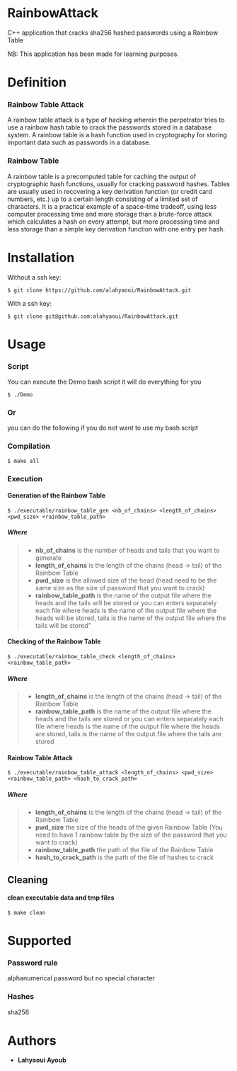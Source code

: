 # RainbowAttack
C++ application that cracks sha256 hashed passwords using a Rainbow Table

NB: This application has been made for learning purposes. 

# Definition

### Rainbow Table Attack
A rainbow table attack is a type of hacking wherein the perpetrator tries to use a rainbow hash table to crack the passwords stored in a database system. A rainbow table is a hash function used in cryptography for storing important data such as passwords in a database.

### Rainbow Table
A rainbow table is a precomputed table for caching the output of cryptographic hash functions, usually for cracking password hashes. Tables are usually used in recovering a key derivation function (or credit card numbers, etc.) up to a certain length consisting of a limited set of characters. It is a practical example of a space–time tradeoff, using less computer processing time and more storage than a brute-force attack which calculates a hash on every attempt, but more processing time and less storage than a simple key derivation function with one entry per hash.

# Installation
Without a ssh key:
```
$ git clone https://github.com/alahyaoui/RainbowAttack.git
```
With a ssh key:
```
$ git clone git@github.com:alahyaoui/RainbowAttack.git
```
# Usage

### Script
You can execute the Demo bash script it will do everything for you
```
$ ./Demo
```
### Or
you can do the following if you do not want to use my bash script

### Compilation
```
$ make all
```
### Execution
#### Generation of the Rainbow Table
```
$ ./executable/rainbow_table_gen <nb_of_chains> <length_of_chains> <pwd_size> <rainbow_table_path>
```

##### Where
> - **nb_of_chains** is the number of heads and tails that you want to generate
> - **length_of_chains** is the length of the chains (head -> tail) of the Rainbow Table
> - **pwd_size** is the allowed size of the head (head need to be the same size as the size of password that you want to crack)
> - **rainbow_table_path** is the name of the output file where the heads and the tails will be stored 
>or you can enters separately each file where
>heads is the name of the output file where the heads will be stored,
>tails is the name of the output file where the tails will be stored"

#### Checking of the Rainbow Table
```
$ ./executable/rainbow_table_check <length_of_chains> <rainbow_table_path>
```
##### Where
> - **length_of_chains** is the length of the chains (head -> tail) of the Rainbow Table
> - **rainbow_table_path** is the name of the output file where the heads and the tails are stored 
>or you can enters separately each file where 
>heads is the name of the output file where the heads are stored,
>tails is the name of the output file where the tails are stored


#### Rainbow Table Attack
```
$ ./executable/rainbow_table_attack <length_of_chains> <pwd_size> <rainbow_table_path> <hash_to_crack_path>
```
##### Where
> - **length_of_chains** is the length of the chains (head -> tail) of the Rainbow Table
> - **pwd_size** the size of the heads of the given Rainbow Table (You need to have 1 rainbow table by the size of the password that you want to crack)
> - **rainbow_table_path** the path of the file of the Rainbow Table
> - **hash_to_crack_path** is the path of the file of hashes to crack
            
## Cleaning
#### clean executable data and tmp files
```
$ make clean
```
# Supported
### Password rule
alphanumerical password but no special character

###  Hashes
sha256

# Authors
- **Lahyaoui Ayoub**
